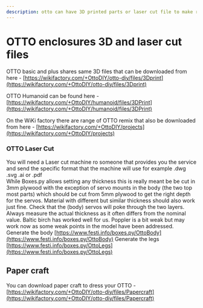 ```yaml
---
description: otto can have 3D printed parts or laser cut file to make range of enclosures
---
```


# OTTO enclosures 3D and laser cut files

OTTO basic and plus shares same 3D files that can be downloaded from here - [https://wikifactory.com/+OttoDIY/otto-diy/files/3Dprint](https://wikifactory.com/+OttoDIY/otto-diy/files/3Dprint) 

OTTO Humanoid can be found here  -[https://wikifactory.com/+OttoDIY/humanoid/files/3DPrint](https://wikifactory.com/+OttoDIY/humanoid/files/3DPrint)

On the WiKi factory there are range of OTTO remix that also be downloaded from here - [https://wikifactory.com/+OttoDIY/projects](https://wikifactory.com/+OttoDIY/projects)

### OTTO Laser Cut

You will need a Laser cut machine ro someone that provides you the service and send the specific format that the machine will use for example .dwg .svg .ai or .pdf﻿  
While Boxes.py allows setting any thickness this is really meant be be cut in 3mm plywood with the exception of servo mounts in the body \(the two top most parts\) which should be cut from 5mm plywood to get the right depth for the servos. Material with different but similar thickness should also work just fine. Check that the \(body\) servos will poke through the two layers. Always measure the actual thickness as it often differs from the nominal value. Baltic birch has worked well for us. Poppler is a bit weak but may work now as some weak points in the model have been addressed.﻿  
Generate the body [https://www.festi.info/boxes.py/OttoBody](https://www.festi.info/boxes.py/OttoBody)﻿                                                                  Generate the legs [https://www.festi.info/boxes.py/OttoLegs](https://www.festi.info/boxes.py/OttoLegs)

## Paper craft

You can download paper craft to dress your OTTO - [https://wikifactory.com/+OttoDIY/otto-diy/files/Papercraft](https://wikifactory.com/+OttoDIY/otto-diy/files/Papercraft)

